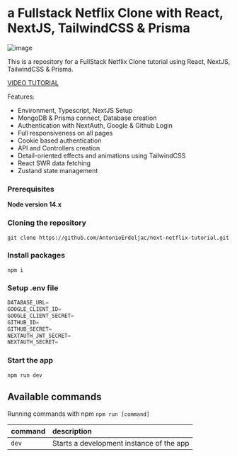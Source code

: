 # a Fullstack Netflix Clone with React, NextJS, TailwindCSS & Prisma

![image](https://user-images.githubusercontent.com/23248726/220005380-ede4fb14-0b8d-4582-a063-3cc4beeccfb7.png)

This is a repository for a FullStack Netflix Clone tutorial using React, NextJS, TailwindCSS & Prisma.

[VIDEO TUTORIAL](https://www.youtube.com/watch?v=mqUN4N2q4qY)

Features:

- Environment, Typescript, NextJS Setup
- MongoDB & Prisma connect, Database creation
- Authentication with NextAuth, Google & Github Login
- Full responsiveness on all pages
- Cookie based authentication
- API and Controllers creation
- Detail-oriented effects and animations using TailwindCSS
- React SWR data fetching
- Zustand state management

### Prerequisites

**Node version 14.x**

### Cloning the repository

```shell
git clone https://github.com/AntonioErdeljac/next-netflix-tutorial.git
```

### Install packages

```shell
npm i
```

### Setup .env file


```js
DATABASE_URL=
GOOGLE_CLIENT_ID=
GOOGLE_CLIENT_SECRET=
GITHUB_ID=
GITHUB_SECRET=
NEXTAUTH_JWT_SECRET=
NEXTAUTH_SECRET=
```

### Start the app

```shell
npm run dev
```

## Available commands

Running commands with npm `npm run [command]`

| command         | description                              |
| :-------------- | :--------------------------------------- |
| `dev`           | Starts a development instance of the app |
